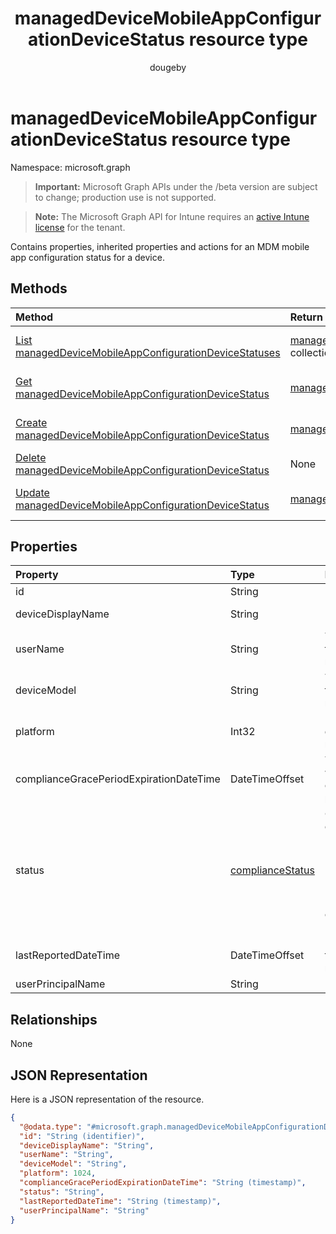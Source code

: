 ﻿---
title: "managedDeviceMobileAppConfigurationDeviceStatus resource type"
description: "Contains properties, inherited properties and actions for an MDM mobile app configuration status for a device."
author: "dougeby"
localization_priority: Normal
ms.prod: "intune"
doc_type: resourcePageType
---

# managedDeviceMobileAppConfigurationDeviceStatus resource type

Namespace: microsoft.graph

> **Important:** Microsoft Graph APIs under the /beta version are subject to change; production use is not supported.

> **Note:** The Microsoft Graph API for Intune requires an [active Intune license](https://go.microsoft.com/fwlink/?linkid=839381) for the tenant.

Contains properties, inherited properties and actions for an MDM mobile app configuration status for a device.

## Methods

| Method                                                                                                                                 | Return Type                                                                                                                               | Description                                                                                                                                                                      |
| :------------------------------------------------------------------------------------------------------------------------------------- | :---------------------------------------------------------------------------------------------------------------------------------------- | :------------------------------------------------------------------------------------------------------------------------------------------------------------------------------- |
| [List managedDeviceMobileAppConfigurationDeviceStatuses](../api/intune-apps-manageddevicemobileappconfigurationdevicestatus-list.md)   | [managedDeviceMobileAppConfigurationDeviceStatus](../resources/intune-apps-manageddevicemobileappconfigurationdevicestatus.md) collection | List properties and relationships of the [managedDeviceMobileAppConfigurationDeviceStatus](../resources/intune-apps-manageddevicemobileappconfigurationdevicestatus.md) objects. |
| [Get managedDeviceMobileAppConfigurationDeviceStatus](../api/intune-apps-manageddevicemobileappconfigurationdevicestatus-get.md)       | [managedDeviceMobileAppConfigurationDeviceStatus](../resources/intune-apps-manageddevicemobileappconfigurationdevicestatus.md)            | Read properties and relationships of the [managedDeviceMobileAppConfigurationDeviceStatus](../resources/intune-apps-manageddevicemobileappconfigurationdevicestatus.md) object.  |
| [Create managedDeviceMobileAppConfigurationDeviceStatus](../api/intune-apps-manageddevicemobileappconfigurationdevicestatus-create.md) | [managedDeviceMobileAppConfigurationDeviceStatus](../resources/intune-apps-manageddevicemobileappconfigurationdevicestatus.md)            | Create a new [managedDeviceMobileAppConfigurationDeviceStatus](../resources/intune-apps-manageddevicemobileappconfigurationdevicestatus.md) object.                              |
| [Delete managedDeviceMobileAppConfigurationDeviceStatus](../api/intune-apps-manageddevicemobileappconfigurationdevicestatus-delete.md) | None                                                                                                                                      | Deletes a [managedDeviceMobileAppConfigurationDeviceStatus](../resources/intune-apps-manageddevicemobileappconfigurationdevicestatus.md).                                        |
| [Update managedDeviceMobileAppConfigurationDeviceStatus](../api/intune-apps-manageddevicemobileappconfigurationdevicestatus-update.md) | [managedDeviceMobileAppConfigurationDeviceStatus](../resources/intune-apps-manageddevicemobileappconfigurationdevicestatus.md)            | Update the properties of a [managedDeviceMobileAppConfigurationDeviceStatus](../resources/intune-apps-manageddevicemobileappconfigurationdevicestatus.md) object.                |

## Properties

| Property                                | Type                                                               | Description                                                                                                                                                             |
| :-------------------------------------- | :----------------------------------------------------------------- | :---------------------------------------------------------------------------------------------------------------------------------------------------------------------- |
| id                                      | String                                                             | Key of the entity.                                                                                                                                                      |
| deviceDisplayName                       | String                                                             | Device name of the DevicePolicyStatus.                                                                                                                                  |
| userName                                | String                                                             | The User Name that is being reported                                                                                                                                    |
| deviceModel                             | String                                                             | The device model that is being reported                                                                                                                                 |
| platform                                | Int32                                                              | Platform of the device that is being reported                                                                                                                           |
| complianceGracePeriodExpirationDateTime | DateTimeOffset                                                     | The DateTime when device compliance grace period expires                                                                                                                |
| status                                  | [complianceStatus](../resources/intune-shared-compliancestatus.md) | Compliance status of the policy report. Possible values are: `unknown`, `notApplicable`, `compliant`, `remediated`, `nonCompliant`, `error`, `conflict`, `notAssigned`. |
| lastReportedDateTime                    | DateTimeOffset                                                     | Last modified date time of the policy report.                                                                                                                           |
| userPrincipalName                       | String                                                             | UserPrincipalName.                                                                                                                                                      |

## Relationships

None

## JSON Representation

Here is a JSON representation of the resource.

<!-- {
  "blockType": "resource",
  "keyProperty": "id",
  "@odata.type": "microsoft.graph.managedDeviceMobileAppConfigurationDeviceStatus"
}
-->

```json
{
  "@odata.type": "#microsoft.graph.managedDeviceMobileAppConfigurationDeviceStatus",
  "id": "String (identifier)",
  "deviceDisplayName": "String",
  "userName": "String",
  "deviceModel": "String",
  "platform": 1024,
  "complianceGracePeriodExpirationDateTime": "String (timestamp)",
  "status": "String",
  "lastReportedDateTime": "String (timestamp)",
  "userPrincipalName": "String"
}
```
